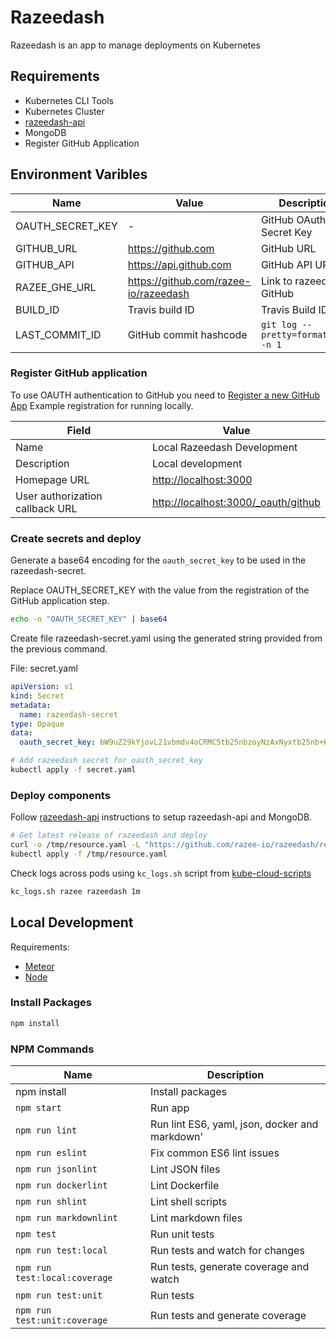 # Razeedash

Razeedash is an app to manage deployments on Kubernetes

## Requirements

- Kubernetes CLI Tools
- Kubernetes Cluster
- [razeedash-api](https://github.com/razee-io/razeedash-api)
- MongoDB
- Register GitHub Application

## Environment Varibles

| Name | Value | Description |
| ---- | ----- | ----------- |
| OAUTH_SECRET_KEY | - | GitHub OAuth Secret Key |
| GITHUB_URL | <https://github.com> | GitHub URL |
| GITHUB_API | <https://api.github.com> | GitHub API URL |
| RAZEE_GHE_URL | <https://github.com/razee-io/razeedash> | Link to razeedash GitHub |
| BUILD_ID | Travis build ID | Travis Build ID |
| LAST_COMMIT_ID | GitHub commit hashcode | `git log --pretty=format:'%h' -n 1` |

### Register GitHub application

To use OAUTH authentication to GitHub you need to [Register a new GitHub App](https://github.com/settings/apps/new)
Example registration for running locally.

| Field | Value |
| ----- | ----- |
| Name | Local Razeedash Development |
| Description | Local development |
| Homepage URL | <http://localhost:3000> |
| User authorization callback URL | <http://localhost:3000/_oauth/github> |

### Create secrets and deploy

Generate a base64 encoding for the `oauth_secret_key` to be used in the
razeedash-secret.

Replace OAUTH_SECRET_KEY with the value from the registration of the GitHub application step.

<!--Markdownlint-disable MD013-->

```bash
echo -n "OAUTH_SECRET_KEY" | base64
```

<!--Markdownlint-enable MD013-->

Create file razeedash-secret.yaml using the generated string provided from the
previous command.

File: secret.yaml

```yaml
apiVersion: v1
kind: Secret
metadata:
  name: razeedash-secret
type: Opaque
data:
  oauth_secret_key: bW9uZ29kYjovL21vbmdv4oCRMC5tb25nbzoyNzAxNyxtb25nb+KAkTEubW9uZ286MjcwMTcsbW9uZ2/igJEyLm1vbmdvL215cHJvamVjdD9yZXBsaWNhU2V0PXJzMA==
```

```bash
# Add razeedash secret for oauth_secret_key
kubectl apply -f secret.yaml
```

### Deploy components

Follow [razeedash-api](https://github.com/razee.io/razeedash-api) instructions
to setup razeedash-api and MongoDB.

```bash
# Get latest release of razeedash and deploy
curl -o /tmp/resource.yaml -L "https://github.com/razee-io/razeedash/releases/release/download/resource.yaml"
kubectl apply -f /tmp/resource.yaml
```

Check logs across pods using `kc_logs.sh` script from
[kube-cloud-scripts](https://github.com/razee-io/kube-cloud-scripts)

```bash
kc_logs.sh razee razeedash 1m
```

## Local Development

Requirements:

- [Meteor](https://www.meteor.com/install)
- [Node](https://nodejs.org/en/)

### Install Packages

```bash
npm install
```

### NPM Commands

| Name | Description |
| ---- | ----------- |
| npm install | Install packages |
| `npm start` | Run app |
| `npm run lint` | Run lint ES6, yaml, json, docker and markdown' |
| `npm run eslint` | Fix common ES6 lint issues |
| `npm run jsonlint` | Lint JSON files |
| `npm run dockerlint` | Lint Dockerfile |
| `npm run shlint` | Lint shell scripts |
| `npm run markdownlint` | Lint markdown files |
| `npm test` | Run unit tests |
| `npm run test:local` | Run tests and watch for changes |
| `npm run test:local:coverage` | Run tests, generate coverage and watch |
| `npm run test:unit` | Run tests |
| `npm run test:unit:coverage` | Run tests and generate coverage |
